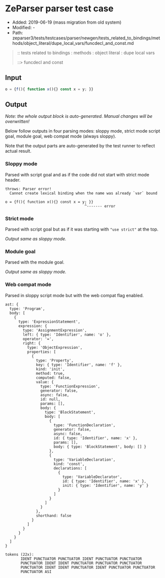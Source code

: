 # ZeParser parser test case

- Added: 2019-06-19 (mass migration from old system)
- Modified: -
- Path: zeparser3/tests/testcases/parser/newgen/tests_related_to_bindings/methods/object_literal/dupe_local_vars/funcdecl_and_const.md

> :: tests related to bindings : methods : object literal : dupe local vars
>
> ::> funcdecl and const

## Input

`````js
o = {f(){ function x(){} const x = y; }}
`````

## Output

_Note: the whole output block is auto-generated. Manual changes will be overwritten!_

Below follow outputs in four parsing modes: sloppy mode, strict mode script goal, module goal, web compat mode (always sloppy).

Note that the output parts are auto-generated by the test runner to reflect actual result.

### Sloppy mode

Parsed with script goal and as if the code did not start with strict mode header.

`````
throws: Parser error!
  Cannot create lexical binding when the name was already `var` bound

o = {f(){ function x(){} const x = y; }}
                                    ^------- error
`````

### Strict mode

Parsed with script goal but as if it was starting with `"use strict"` at the top.

_Output same as sloppy mode._

### Module goal

Parsed with the module goal.

_Output same as sloppy mode._

### Web compat mode

Parsed in sloppy script mode but with the web compat flag enabled.

`````
ast: {
  type: 'Program',
  body: [
    {
      type: 'ExpressionStatement',
      expression: {
        type: 'AssignmentExpression',
        left: { type: 'Identifier', name: 'o' },
        operator: '=',
        right: {
          type: 'ObjectExpression',
          properties: [
            {
              type: 'Property',
              key: { type: 'Identifier', name: 'f' },
              kind: 'init',
              method: true,
              computed: false,
              value: {
                type: 'FunctionExpression',
                generator: false,
                async: false,
                id: null,
                params: [],
                body: {
                  type: 'BlockStatement',
                  body: [
                    {
                      type: 'FunctionDeclaration',
                      generator: false,
                      async: false,
                      id: { type: 'Identifier', name: 'x' },
                      params: [],
                      body: { type: 'BlockStatement', body: [] }
                    },
                    {
                      type: 'VariableDeclaration',
                      kind: 'const',
                      declarations: [
                        {
                          type: 'VariableDeclarator',
                          id: { type: 'Identifier', name: 'x' },
                          init: { type: 'Identifier', name: 'y' }
                        }
                      ]
                    }
                  ]
                }
              },
              shorthand: false
            }
          ]
        }
      }
    }
  ]
}

tokens (22x):
       IDENT PUNCTUATOR PUNCTUATOR IDENT PUNCTUATOR PUNCTUATOR
       PUNCTUATOR IDENT IDENT PUNCTUATOR PUNCTUATOR PUNCTUATOR
       PUNCTUATOR IDENT IDENT PUNCTUATOR IDENT PUNCTUATOR PUNCTUATOR
       PUNCTUATOR ASI
`````

